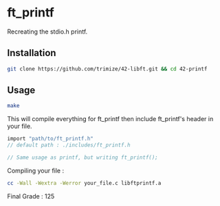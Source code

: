 # ft_printf

Recreating the stdio.h printf.

## Installation

```bash
git clone https://github.com/trimize/42-libft.git && cd 42-printf
```

## Usage

```bash
make
```

This will compile everything for ft_printf then include ft_printf's header in your file.

```c
import "path/to/ft_printf.h"
// default path : ./includes/ft_printf.h

// Same usage as printf, but writing ft_printf();
```
Compiling your file :

```bash
cc -Wall -Wextra -Werror your_file.c libftprintf.a
```

Final Grade : 125
